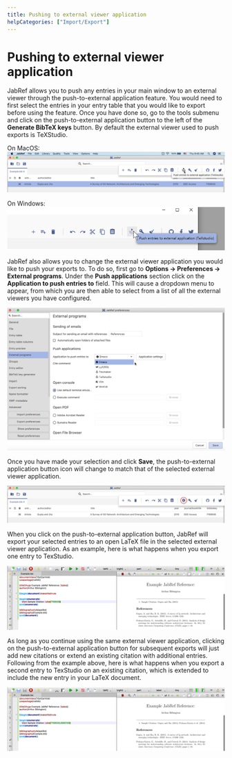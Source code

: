```yaml
---
title: Pushing to external viewer application
helpCategories: ["Import/Export"]
---
```


# Pushing to external viewer application

JabRef allows you to push any entries in your main window to an external viewer through the push-to-external application feature. You would need to first select the entries in your entry table that you would like to export before using the feature. Once you have done so, go to the tools submenu and click on the push-to-external application button to the left of the **Generate BibTeX keys** button. By default the external viewer used to push exports is TeXStudio.

On MacOS:  
![Push to External MacOS](images/Push-External-Button-MacOS.png)

On Windows:  
![Push to External Windows](images/Push-External-Button-Windows.png)

JabRef also allows you to change the external viewer application you would like to push your exports to. To do so, first go to **Options → Preferences → External programs**. Under the **Push applications** section click on the **Application to push entries to** field. This will cause a dropdown menu to appear, from which you are then able to select from a list of all the external viewers you have configured.

![Select External Application](images/During-Application-Selection.png)

Once you have made your selection and click **Save**, the push-to-external application button icon will change to match that of the selected external viewer application.

![New Application After Select](images/After-Application-Selection.png)

When you click on the push-to-external application button, JabRef will export your selected entries to an open LaTeX file in the selected external viewer application. As an example, here is what happens when you export one entry to TexStudio.

![Initial Push to External Export](images/Initial-Push-Export.png)

As long as you continue using the same external viewer application, clicking on the push-to-external application button for subsequent exports will just add new citations or extend an existing citation with additional entries. Following from the example above, here is what happens when you export a second entry to TexStudio on an existing citation, which is extended to include the new entry in your LaTeX document.

![Subsequent Push to External Export](images/Subsequent-Push-Export.png)
